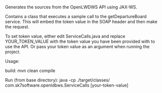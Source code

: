 Generates the sources from the OpenLWDWS API using JAX-WS.

Contains a class that executes a sample call to the getDepartureBoard service.  This will embed the token value in the SOAP header and then make the request.

To set token value, either edit ServiceCalls.java and replace YOUR_TOKEN_VALUE with the token value you have been provided with to use the API.  Or pass your token value as an argument when running the project.

Usage:

build: mvn clean compile

Run (from base directory): java -cp ./target/classes/ com.sk7software.openldbws.ServiceCalls [your-token-value]
